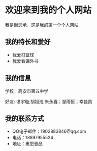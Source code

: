 <!DOCTYPE html>
<html>

<head>
    <title>我的个人网站</title>
</head>

<body>
    <h1>欢迎来到我的个人网站</h1>
    <p>我是谢逸承，这是我的第一个个人网站
    <h2>我的特长和爱好</h2>
    <ul>
    <li>我爱打篮球</li>
    <li>我爱看课外书</li>
    </ul>
    <h2>我的信息</h2>
    <p> 学校：高安市第五中学</p>
    <p> 好友: 谌宇璇;胡祖浩;朱永鑫；邹雨恒；幸佳凯
    <h2>我的联系方式</h2>
    <ul>
        <li>QQ电子邮件：1902883846@qq.com
        <li>电话：18897955524</li>
        <li>地址：惠恩壹品</li>
    </ul>
</body>

</html>
